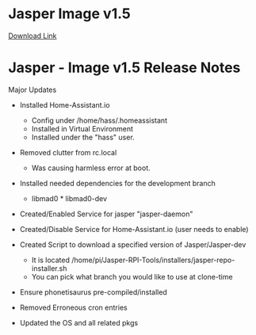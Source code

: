 # Jasper Image v1.5

[Download Link]()


# Jasper - Image v1.5 Release Notes
Major Updates

* Installed Home-Assistant.io 
  * Config under /home/hass/.homeassistant
  * Installed in Virtual Environment
  * Installed under the "hass" user.

* Removed clutter from rc.local
  * Was causing harmless error at boot.

* Installed needed dependencies for the development branch
  * libmad0 * libmad0-dev

* Created/Enabled Service for jasper "jasper-daemon"

* Created/Disable Service for Home-Assistant.io (user needs to enable)

* Created Script to download a specified version of Jasper/Jasper-dev
  * It is located /home/pi/Jasper-RPI-Tools/installers/jasper-repo-installer.sh
  * You can pick what branch you would like to use at clone-time

* Ensure phonetisaurus pre-compiled/installed

* Removed Erroneous cron entries

* Updated the OS and all related pkgs
